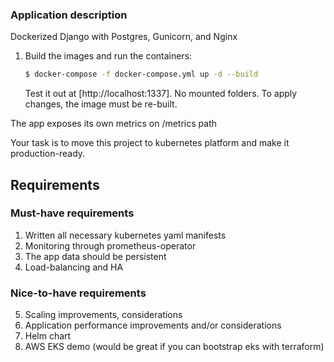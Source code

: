 ### Application description

Dockerized Django with Postgres, Gunicorn, and Nginx

1. Build the images and run the containers:

    ```sh
    $ docker-compose -f docker-compose.yml up -d --build
    ```

    Test it out at [http://localhost:1337]. No mounted folders. To apply changes, the image must be re-built.

The app exposes its own metrics on /metrics path


Your task is to move this project to kubernetes platform and make it production-ready.

## Requirements
### Must-have requirements

1. Written all necessary kubernetes yaml manifests
2. Monitoring through prometheus-operator
3. The app data should be persistent
4. Load-balancing and HA

### Nice-to-have requirements

5. Scaling improvements, considerations
6. Application performance improvements and/or considerations
7. Helm chart
8. AWS EKS demo (would be great if you can bootstrap eks with terraform) 

